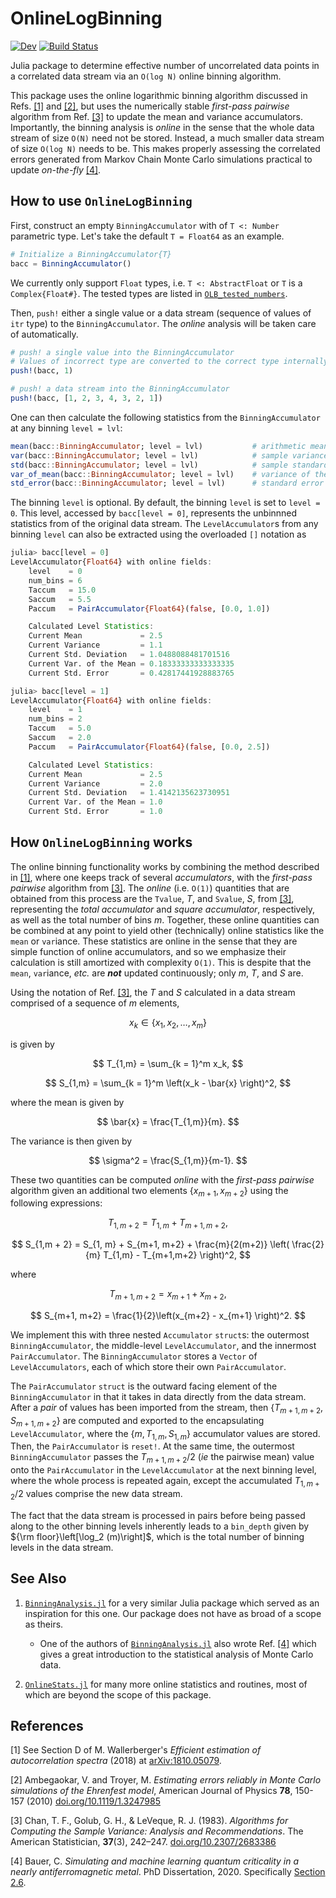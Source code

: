 # OnlineLogBinning

<!-- [![Stable](https://img.shields.io/badge/docs-stable-blue.svg)](https://meese-wj.github.io/OnlineLogBinning.jl/stable) -->
[![Dev](https://img.shields.io/badge/docs-dev-blue.svg)](https://meese-wj.github.io/OnlineLogBinning.jl/dev)
[![Build Status](https://github.com/meese-wj/OnlineLogBinning.jl/actions/workflows/CI.yml/badge.svg?branch=main)](https://github.com/meese-wj/OnlineLogBinning.jl/actions/workflows/CI.yml?query=branch%3Amain)

Julia package to determine effective number of uncorrelated data points in a correlated data stream via an `O(log N)` online binning algorithm.

This package uses the online logarithmic binning algorithm discussed in Refs. [[1]](@ref) and [[2]](@ref), but uses the numerically stable _first-pass pairwise_ algorithm from Ref. [[3]](@ref) to update the mean and variance accumulators. Importantly, the binning analysis is _online_ in the sense that the whole data stream of size `O(N)` need not be stored. Instead, a much smaller data stream of size `O(log N)` needs to be. This makes properly assessing the correlated errors generated from Markov Chain Monte Carlo simulations practical to update _on-the-fly_ [[4]](@ref).

## How to use `OnlineLogBinning`

First, construct an empty `BinningAccumulator` with of `T <: Number` parametric type. Let's take the default `T = Float64` as an example.

```julia
# Initialize a BinningAccumulator{T}
bacc = BinningAccumulator()
```

We currently only support `Float` types, i.e. `T <: AbstractFloat` or `T` is a `Complex{Float#}`. The tested types are listed in [`OLB_tested_numbers`](src/Accumulators/AccumulatorHelpers.jl).

Then, `push!` either a single value or a data stream (sequence of values of `itr` type) to the `BinningAccumulator`. The _online_ analysis will be taken care of automatically.

```julia
# push! a single value into the BinningAccumulator
# Values of incorrect type are converted to the correct type internally
push!(bacc, 1)

# push! a data stream into the BinningAccumulator
push!(bacc, [1, 2, 3, 4, 3, 2, 1])
```

One can then calculate the following statistics from the `BinningAccumulator` at any binning `level = lvl`:

```julia
mean(bacc::BinningAccumulator; level = lvl)           # arithmetic mean
var(bacc::BinningAccumulator; level = lvl)            # sample variance 
std(bacc::BinningAccumulator; level = lvl)            # sample standard deviation 
var_of_mean(bacc::BinningAccumulator; level = lvl)    # variance of the mean 
std_error(bacc::BinningAccumulator; level = lvl)      # standard error of the mean 
```

The binning `level` is optional. By default, the binning `level` is set to `level = 0`. This level, accessed by `bacc[level = 0]`, represents the unbinnned statistics from of the original data stream. The `LevelAccumulator`s from any binning `level` can also be extracted using the overloaded `[]` notation as

```julia
julia> bacc[level = 0]
LevelAccumulator{Float64} with online fields:
    level    = 0
    num_bins = 6
    Taccum   = 15.0
    Saccum   = 5.5
    Paccum   = PairAccumulator{Float64}(false, [0.0, 1.0])

    Calculated Level Statistics:
    Current Mean             = 2.5
    Current Variance         = 1.1
    Current Std. Deviation   = 1.0488088481701516
    Current Var. of the Mean = 0.18333333333333335
    Current Std. Error       = 0.42817441928883765

julia> bacc[level = 1]
LevelAccumulator{Float64} with online fields:
    level    = 1
    num_bins = 2
    Taccum   = 5.0
    Saccum   = 2.0
    Paccum   = PairAccumulator{Float64}(false, [0.0, 2.5])

    Calculated Level Statistics:
    Current Mean             = 2.5
    Current Variance         = 2.0
    Current Std. Deviation   = 1.4142135623730951
    Current Var. of the Mean = 1.0
    Current Std. Error       = 1.0
```

## How `OnlineLogBinning` works

The online binning functionality works by combining the method described in [[1]](@ref), where one keeps track of several _accumulators_, with the _first-pass pairwise_ algorithm from [[3]](@ref). The _online_ (i.e. `O(1)`) quantities that are obtained from this process are the `Tvalue`, $T$, and `Svalue`, $S$, from [[3]](@ref), representing the _total accumulator_ and _square accumulator_, respectively, as well as the total number of bins $m$. Together, these online quantities can be combined at any point to yield other (technically) online statistics like the `mean` or `var`iance. These statistics are online in the sense that they are simple function of online accumulators, and so we emphasize their calculation is still amortized with complexity `O(1)`. This is despite that the `mean`, `var`iance, _etc._ are ___not___ updated continuously; only $m$, $T$, and $S$ are.

Using the notation of Ref. [[3]](@ref), the $T$ and $S$ calculated in a data stream comprised of a sequence of $m$ elements,

$$
x_k \in \left\lbrace x_1,x_2,\dots,x_m\right\rbrace
$$

is given by

$$
T_{1,m} = \sum_{k = 1}^m x_k,
$$

$$
S_{1,m} = \sum_{k = 1}^m \left(x_k - \bar{x} \right)^2,
$$

where the mean is given by

$$ \bar{x} = \frac{T_{1,m}}{m}. $$

The variance is then given by

$$ \sigma^2 = \frac{S_{1,m}}{m-1}. $$

These two quantities can be computed _online_ with the _first-pass_ _pairwise_ algorithm given an additional two elements $\left\lbrace x_{m+1}, x_{m+2} \right\rbrace$ using the following expressions:

$$
T_{1,m + 2} = T_{1,m} + T_{m+1,m+2},
$$

$$
S_{1,m + 2} = S_{1, m} + S_{m+1, m+2} + \frac{m}{2(m+2)} \left( \frac{2}{m} T_{1,m} - T_{m+1,m+2} \right)^2,
$$

where

$$
T_{m+1,m+2} = x_{m+1} + x_{m+2},
$$

$$
S_{m+1, m+2} = \frac{1}{2}\left(x_{m+2} - x_{m+1} \right)^2.
$$

We implement this with three nested `Accumulator` `struct`s: the outermost `BinningAccumulator`, the middle-level `LevelAccumulator`, and the innermost `PairAccumulator`. The `BinningAccumulator` stores a `Vector` of `LevelAccumulators`, each of which store their own `PairAccumulator`.

The `PairAccumulator` `struct` is the outward facing element of the `BinningAccumulator` in that it takes in data directly from the data stream. After a _pair_ of values has been imported from the stream, then $\left\lbrace T_{m+1,m+2}, S_{m+1,m+2} \right\rbrace$ are computed and exported to the encapsulating `LevelAccumulator`, where the $\left\lbrace m, T_{1,m}, S_{1,m} \right\rbrace$ accumulator values are stored. Then, the `PairAccumulator` is `reset!`. At the same time, the outermost `BinningAccumulator` passes the $T_{m+1,m+2} / 2$ (_ie_ the pairwise mean) value onto the `PairAccumulator` in the `LevelAccumulator` at the next binning level, where the whole process is repeated again, except the accumulated $T_{1,m+2} / 2$ values comprise the new data stream.

The fact that the data stream is processed in pairs before being passed along to the other binning levels inherently leads to a `bin_depth` given by ${\rm floor}\left[\log_2 (m)\right]$, which is the total number of binning levels in the data stream.

## See Also

1. [`BinningAnalysis.jl`](https://github.com/carstenbauer/BinningAnalysis.jl) for a very similar Julia package which served as an inspiration for this one. Our package does not have as broad of a scope as theirs.
    * One of the authors of [`BinningAnalysis.jl`](https://github.com/carstenbauer/BinningAnalysis.jl) also wrote Ref. [[4]](@ref) which gives a great introduction to the statistical analysis of Monte Carlo data.

1. [`OnlineStats.jl`](https://github.com/joshday/OnlineStats.j) for many more online statistics and routines, most of which are beyond the scope of this package.

## References

<a id="1">[1]</a>
See Section D of M. Wallerberger's _Efficient estimation of autocorrelation spectra_ (2018) at [arXiv:1810.05079](https://arxiv.org/pdf/1810.05079.pdf).

<a id="2">[2]</a>
Ambegaokar, V. and Troyer, M. _Estimating errors reliably in Monte Carlo simulations of the Ehrenfest model_, American Journal of Physics __78__, 150-157 (2010) [doi.org/10.1119/1.3247985](https://doi.org/10.1119/1.3247985)

<a id="3">[3]</a>
Chan, T. F., Golub, G. H., & LeVeque, R. J. (1983). _Algorithms for Computing the Sample Variance: Analysis and Recommendations_. The American Statistician, __37__(3), 242–247. [doi.org/10.2307/2683386](https://doi.org/10.2307/2683386)

<a id="4">[4]</a>
Bauer, C. _Simulating and machine learning quantum criticality in a nearly antiferromagnetic metal_. PhD Dissertation, 2020. Specifically [Section 2.6](http://www.thp.uni-koeln.de/trebst/thesis/PhD_CarstenBauer.pdf).

